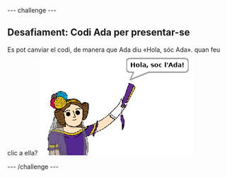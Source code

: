 \--- challenge \---

## Desafiament: Codi Ada per presentar-se

Es pot canviar el codi, de manera que Ada diu «Hola, sóc Ada». quan feu clic a ella? ![captura de pantalla](images/poetry-ada-intro.png)

\--- /challenge \---